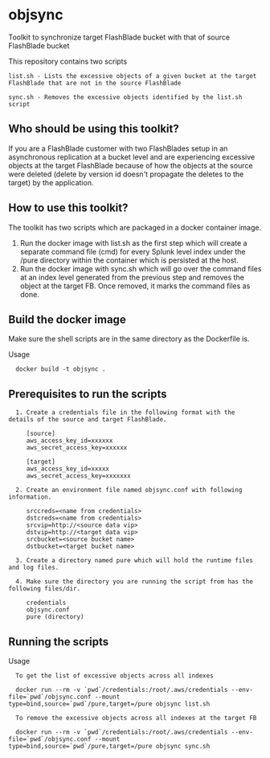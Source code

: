 # objsync
  Toolkit to synchronize target FlashBlade bucket with that of source FlashBlade bucket

  This repository contains two scripts

    list.sh - Lists the excessive objects of a given bucket at the target FlashBlade that are not in the source FlashBlade

    sync.sh - Removes the excessive objects identified by the list.sh script
 
## Who should be using this toolkit?

  If you are a FlashBlade customer with two FlashBlades setup in an asynchronous replication at a bucket level and are experiencing excessive objects at the target FlashBlade because of how the objects at the source were deleted (delete by version id doesn't propagate the deletes to the target) by the application.

## How to use this toolkit?

  The toolkit has two scripts which are packaged in a docker container image.

  1. Run the docker image with list.sh as the first step which will create a separate command file (cmd) for every Splunk level index under the /pure directory within the container which is persisted at the host.
  2. Run the docker image with sync.sh which will go over the command files at an index level generated from the previous step and removes the object at the target FB. Once removed, it marks the command files as done. 
   
## Build the docker image
  Make sure the shell scripts are in the same directory as the Dockerfile is.

Usage
```
  docker build -t objsync .
```

## Prerequisites to run the scripts
```
  1. Create a credentials file in the following format with the details of the source and target FlashBlade.

     [source]
     aws_access_key_id=xxxxxx
     aws_secret_access_key=xxxxxx

     [target]
     aws_access_key_id=xxxxx
     aws_secret_access_key=xxxxxxx
  
  2. Create an environment file named objsync.conf with following information.

     srccreds=<name from credentials>
     dstcreds=<name from credentials>
     srcvip=http://<source data vip>
     dstvip=http://<target data vip>
     srcbucket=<source bucket name>
     dstbucket=<target bucket name>

  3. Create a directory named pure which will hold the runtime files and log files.

  4. Make sure the directory you are running the script from has the following files/dir.

     credentials
     objsync.conf
     pure (directory)

```

## Running the scripts

Usage
```
  To get the list of excessive objects across all indexes

  docker run --rm -v `pwd`/credentials:/root/.aws/credentials --env-file=`pwd`/objsync.conf --mount type=bind,source=`pwd`/pure,target=/pure objsync list.sh

  To remove the excessive objects across all indexes at the target FB

  docker run --rm -v `pwd`/credentials:/root/.aws/credentials --env-file=`pwd`/objsync.conf --mount type=bind,source=`pwd`/pure,target=/pure objsync sync.sh
```

